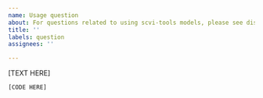 ```yaml
---
name: Usage question
about: For questions related to using scvi-tools models, please see discourse.scvi-tools.org
title: ''
labels: question
assignees: ''

---
```


<!-- Describe the question, be sure to specify which model you're referring to -->
[TEXT HERE]


<!-- Code to reproduce (if applicable, else delete the block): -->
```python
[CODE HERE]
```
